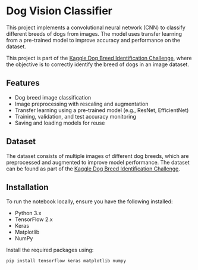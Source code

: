 # Dog Vision Classifier

This project implements a convolutional neural network (CNN) to classify different breeds of dogs from images. The model uses transfer learning from a pre-trained model to improve accuracy and performance on the dataset.

This project is part of the [Kaggle Dog Breed Identification Challenge](https://www.kaggle.com/competitions/dog-breed-identification/leaderboard#), where the objective is to correctly identify the breed of dogs in an image dataset.

## Features
- Dog breed image classification
- Image preprocessing with rescaling and augmentation
- Transfer learning using a pre-trained model (e.g., ResNet, EfficientNet)
- Training, validation, and test accuracy monitoring
- Saving and loading models for reuse

## Dataset
The dataset consists of multiple images of different dog breeds, which are preprocessed and augmented to improve model performance. The dataset can be found as part of the [Kaggle Dog Breed Identification Challenge](https://www.kaggle.com/competitions/dog-breed-identification/data).

## Installation
To run the notebook locally, ensure you have the following installed:
- Python 3.x
- TensorFlow 2.x
- Keras
- Matplotlib
- NumPy

Install the required packages using:
```bash
pip install tensorflow keras matplotlib numpy
